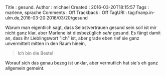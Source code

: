 Title     : gesund.
Author    : michael
Created   : 2016-03-20T18:15:57
Tags      : marlene, sprache
Comments  : Off
Trackback : Off
TagURI    : tag:fnanp.in-ulm.de,2016-03-20:2016/03/20/gesund

Warum man eigentlich sagt, dass Selbstvertrauen gesund sein soll ist mir
nicht ganz klar, aber Marlene ist diesbezüglich *sehr* gesund. Es fängt
damit an, dass ihr Lieblingswort "ich" ist, aber grade eben rief sie ganz
unvermittelt mitten in den Raum hinein,

> Ich bin die Beste!

Worauf sich das genau bezog ist unklar, aber vermutlich hat sie's eh ganz
allgemein gemeint.
